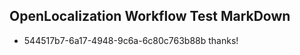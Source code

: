 ## OpenLocalization Workflow Test MarkDown
* 544517b7-6a17-4948-9c6a-6c80c763b88b thanks!

<!--HONumber=Aug16_HO5-->


